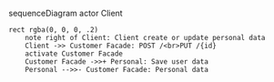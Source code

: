 sequenceDiagram
    actor Client

    rect rgba(0, 0, 0, .2)
        note right of Client: Client create or update personal data 
        Client ->> Customer Facade: POST /<br>PUT /{id}
        activate Customer Facade
        Customer Facade ->>+ Personal: Save user data
        Personal -->>- Customer Facade: Personal data
       
